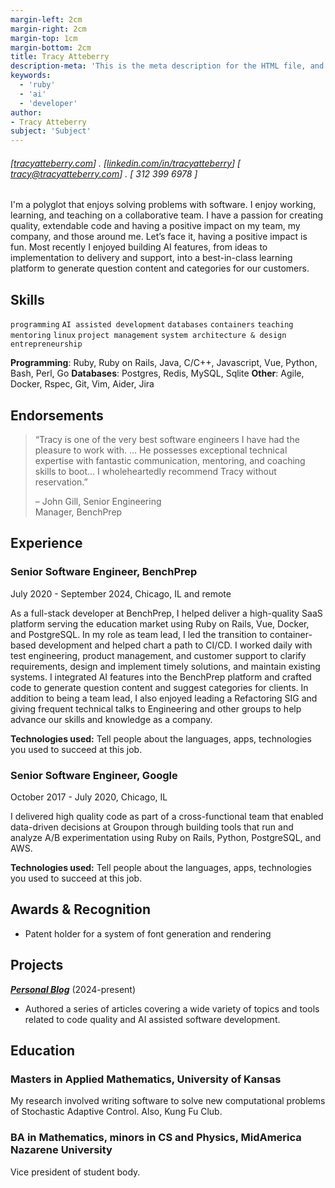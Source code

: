 ```yaml
---
margin-left: 2cm
margin-right: 2cm
margin-top: 1cm
margin-bottom: 2cm
title: Tracy Atteberry
description-meta: 'This is the meta description for the HTML file, and one day the PDF file, for better SEO?'
keywords:
  - 'ruby'
  - 'ai'
  - 'developer'
author:
- Tracy Atteberry
subject: 'Subject'
---
```

###### [[tracyatteberry.com](https://tracyatteberry.com)] . [[linkedin.com/in/tracyatteberry](https:://linkedin.com/in/tracyatteberry/)] [ tracy@tracyatteberry.com] . [ 312 399 6978 ]

I'm a polyglot that enjoys solving problems with software. I enjoy working, learning, and
teaching on a collaborative team. I have a passion for creating quality, extendable code and
having a positive impact on my team, my company, and those around me. Let’s face it, having
a positive impact is fun. Most recently I enjoyed building AI features, from ideas to
implementation to delivery and support, into a best-in-class learning platform to generate
question content and categories for our customers.

## Skills

```programming```
```AI assisted development```
```databases```
```containers```
```teaching```
```mentoring```
```linux```
```project management```
```system architecture & design```
```entrepreneurship```

**Programming**: Ruby, Ruby on Rails, Java, C/C++, Javascript, Vue, Python, Bash, Perl, Go
**Databases**: Postgres, Redis, MySQL, Sqlite
**Other**: Agile, Docker, Rspec, Git, Vim, Aider, Jira

## Endorsements

> “Tracy is one of the very best software engineers I have had the pleasure to work with. ... He
> possesses exceptional technical expertise with fantastic communication, mentoring, and
> coaching skills to boot… I wholeheartedly recommend Tracy without reservation.”
>  
> – John Gill, Senior Engineering  
> Manager, BenchPrep

## Experience

### Senior Software Engineer, BenchPrep

July 2020 - September 2024, Chicago, IL and remote

As a full-stack developer at BenchPrep, I helped deliver a high-quality SaaS
platform serving the education market using Ruby on Rails, Vue, Docker, and
PostgreSQL. In my role as team lead, I led the transition to container-based
development and helped chart a path to CI/CD. I worked daily with test
engineering, product management, and customer support to clarify requirements,
design and implement timely solutions, and maintain existing systems. 
I integrated AI features into the BenchPrep platform and crafted code to
generate question content and suggest categories for clients. In addition to
being a team lead, I also enjoyed leading a Refactoring SIG and giving frequent
technical talks to Engineering and other groups to help advance our skills and
knowledge as a company.


**Technologies used:** Tell people about the languages, apps, technologies you used to succeed at this job.

### Senior Software Engineer, Google

October 2017 - July 2020, Chicago, IL

I delivered high quality code as part of a cross-functional team that enabled
data-driven decisions at Groupon through building tools that run and analyze
A/B experimentation using Ruby on Rails, Python, PostgreSQL, and AWS.

**Technologies used:** Tell people about the languages, apps, technologies you used to succeed at this job.

## Awards & Recognition

- Patent holder for a system of font generation and rendering

## Projects

**[*Personal Blog*](http://tracyatteberry.com)** (2024-present)

- Authored a series of articles covering a wide variety of topics and tools related to code quality and AI assisted software development.

## Education

### Masters in Applied Mathematics, University of Kansas
My research involved writing software to solve new computational problems of Stochastic Adaptive Control. Also, Kung Fu Club.

### BA in Mathematics, minors in CS and Physics, MidAmerica Nazarene University
Vice president of student body.


